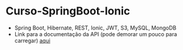 # Curso-SpringBoot-Ionic
* Spring Boot, Hibernate, REST, Ionic, JWT, S3, MySQL, MongoDB
* Link para a documentação da API (pode demorar um pouco para carregar) [aqui](https://curso-springboot-ionic-max.herokuapp.com/swagger-ui.html#/)

